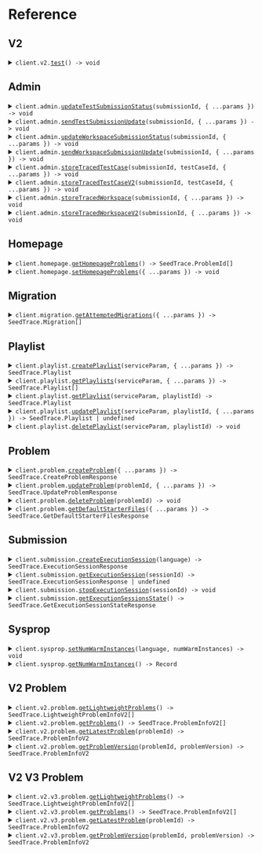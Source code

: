 # Reference

## V2

<details><summary><code>client.v2.<a href="/src/api/resources/v2/client/Client.ts">test</a>() -> void</code></summary>
<dl>
<dd>

#### 🔌 Usage

<dl>
<dd>

<dl>
<dd>

```typescript
await client.v2.test();
```

</dd>
</dl>
</dd>
</dl>

#### ⚙️ Parameters

<dl>
<dd>

<dl>
<dd>

**requestOptions:** `V2.RequestOptions`

</dd>
</dl>
</dd>
</dl>

</dd>
</dl>
</details>

## Admin

<details><summary><code>client.admin.<a href="/src/api/resources/admin/client/Client.ts">updateTestSubmissionStatus</a>(submissionId, { ...params }) -> void</code></summary>
<dl>
<dd>

#### 🔌 Usage

<dl>
<dd>

<dl>
<dd>

```typescript
await client.admin.updateTestSubmissionStatus("d5e9c84f-c2b2-4bf4-b4b0-7ffd7a9ffc32", {
    type: "stopped",
});
```

</dd>
</dl>
</dd>
</dl>

#### ⚙️ Parameters

<dl>
<dd>

<dl>
<dd>

**submissionId:** `SeedTrace.SubmissionId`

</dd>
</dl>

<dl>
<dd>

**request:** `SeedTrace.TestSubmissionStatus`

</dd>
</dl>

<dl>
<dd>

**requestOptions:** `Admin.RequestOptions`

</dd>
</dl>
</dd>
</dl>

</dd>
</dl>
</details>

<details><summary><code>client.admin.<a href="/src/api/resources/admin/client/Client.ts">sendTestSubmissionUpdate</a>(submissionId, { ...params }) -> void</code></summary>
<dl>
<dd>

#### 🔌 Usage

<dl>
<dd>

<dl>
<dd>

```typescript
await client.admin.sendTestSubmissionUpdate("d5e9c84f-c2b2-4bf4-b4b0-7ffd7a9ffc32", {
    updateTime: "2024-01-15T09:30:00Z",
    updateInfo: {
        type: "running",
        value: "QUEUEING_SUBMISSION",
    },
});
```

</dd>
</dl>
</dd>
</dl>

#### ⚙️ Parameters

<dl>
<dd>

<dl>
<dd>

**submissionId:** `SeedTrace.SubmissionId`

</dd>
</dl>

<dl>
<dd>

**request:** `SeedTrace.TestSubmissionUpdate`

</dd>
</dl>

<dl>
<dd>

**requestOptions:** `Admin.RequestOptions`

</dd>
</dl>
</dd>
</dl>

</dd>
</dl>
</details>

<details><summary><code>client.admin.<a href="/src/api/resources/admin/client/Client.ts">updateWorkspaceSubmissionStatus</a>(submissionId, { ...params }) -> void</code></summary>
<dl>
<dd>

#### 🔌 Usage

<dl>
<dd>

<dl>
<dd>

```typescript
await client.admin.updateWorkspaceSubmissionStatus("d5e9c84f-c2b2-4bf4-b4b0-7ffd7a9ffc32", {
    type: "stopped",
});
```

</dd>
</dl>
</dd>
</dl>

#### ⚙️ Parameters

<dl>
<dd>

<dl>
<dd>

**submissionId:** `SeedTrace.SubmissionId`

</dd>
</dl>

<dl>
<dd>

**request:** `SeedTrace.WorkspaceSubmissionStatus`

</dd>
</dl>

<dl>
<dd>

**requestOptions:** `Admin.RequestOptions`

</dd>
</dl>
</dd>
</dl>

</dd>
</dl>
</details>

<details><summary><code>client.admin.<a href="/src/api/resources/admin/client/Client.ts">sendWorkspaceSubmissionUpdate</a>(submissionId, { ...params }) -> void</code></summary>
<dl>
<dd>

#### 🔌 Usage

<dl>
<dd>

<dl>
<dd>

```typescript
await client.admin.sendWorkspaceSubmissionUpdate("d5e9c84f-c2b2-4bf4-b4b0-7ffd7a9ffc32", {
    updateTime: "2024-01-15T09:30:00Z",
    updateInfo: {
        type: "running",
        value: "QUEUEING_SUBMISSION",
    },
});
```

</dd>
</dl>
</dd>
</dl>

#### ⚙️ Parameters

<dl>
<dd>

<dl>
<dd>

**submissionId:** `SeedTrace.SubmissionId`

</dd>
</dl>

<dl>
<dd>

**request:** `SeedTrace.WorkspaceSubmissionUpdate`

</dd>
</dl>

<dl>
<dd>

**requestOptions:** `Admin.RequestOptions`

</dd>
</dl>
</dd>
</dl>

</dd>
</dl>
</details>

<details><summary><code>client.admin.<a href="/src/api/resources/admin/client/Client.ts">storeTracedTestCase</a>(submissionId, testCaseId, { ...params }) -> void</code></summary>
<dl>
<dd>

#### 🔌 Usage

<dl>
<dd>

<dl>
<dd>

```typescript
await client.admin.storeTracedTestCase("d5e9c84f-c2b2-4bf4-b4b0-7ffd7a9ffc32", "string", {
    result: {
        result: {
            expectedResult: {
                type: "integerValue",
                value: 1,
            },
            actualResult: {
                type: "value",
                value: {
                    type: "integerValue",
                    value: {
                        key: "value",
                    },
                },
            },
            passed: true,
        },
        stdout: "string",
    },
    traceResponses: [
        {
            submissionId: "d5e9c84f-c2b2-4bf4-b4b0-7ffd7a9ffc32",
            lineNumber: 1,
            returnValue: {
                type: "integerValue",
                value: 1,
            },
            expressionLocation: {
                start: 1,
                offset: 1,
            },
            stack: {
                numStackFrames: 1,
                topStackFrame: {
                    methodName: "string",
                    lineNumber: 1,
                    scopes: [
                        {
                            variables: {
                                string: {
                                    key: "value",
                                },
                            },
                        },
                    ],
                },
            },
            stdout: "string",
        },
    ],
});
```

</dd>
</dl>
</dd>
</dl>

#### ⚙️ Parameters

<dl>
<dd>

<dl>
<dd>

**submissionId:** `SeedTrace.SubmissionId`

</dd>
</dl>

<dl>
<dd>

**testCaseId:** `string`

</dd>
</dl>

<dl>
<dd>

**request:** `SeedTrace.StoreTracedTestCaseRequest`

</dd>
</dl>

<dl>
<dd>

**requestOptions:** `Admin.RequestOptions`

</dd>
</dl>
</dd>
</dl>

</dd>
</dl>
</details>

<details><summary><code>client.admin.<a href="/src/api/resources/admin/client/Client.ts">storeTracedTestCaseV2</a>(submissionId, testCaseId, { ...params }) -> void</code></summary>
<dl>
<dd>

#### 🔌 Usage

<dl>
<dd>

<dl>
<dd>

```typescript
await client.admin.storeTracedTestCaseV2("d5e9c84f-c2b2-4bf4-b4b0-7ffd7a9ffc32", "string", [
    {
        submissionId: "d5e9c84f-c2b2-4bf4-b4b0-7ffd7a9ffc32",
        lineNumber: 1,
        file: {
            filename: "string",
            directory: "string",
        },
        returnValue: {
            type: "integerValue",
            value: 1,
        },
        expressionLocation: {
            start: 1,
            offset: 1,
        },
        stack: {
            numStackFrames: 1,
            topStackFrame: {
                methodName: "string",
                lineNumber: 1,
                scopes: [
                    {
                        variables: {
                            string: {
                                key: "value",
                            },
                        },
                    },
                ],
            },
        },
        stdout: "string",
    },
]);
```

</dd>
</dl>
</dd>
</dl>

#### ⚙️ Parameters

<dl>
<dd>

<dl>
<dd>

**submissionId:** `SeedTrace.SubmissionId`

</dd>
</dl>

<dl>
<dd>

**testCaseId:** `SeedTrace.TestCaseId`

</dd>
</dl>

<dl>
<dd>

**request:** `SeedTrace.TraceResponseV2[]`

</dd>
</dl>

<dl>
<dd>

**requestOptions:** `Admin.RequestOptions`

</dd>
</dl>
</dd>
</dl>

</dd>
</dl>
</details>

<details><summary><code>client.admin.<a href="/src/api/resources/admin/client/Client.ts">storeTracedWorkspace</a>(submissionId, { ...params }) -> void</code></summary>
<dl>
<dd>

#### 🔌 Usage

<dl>
<dd>

<dl>
<dd>

```typescript
await client.admin.storeTracedWorkspace("d5e9c84f-c2b2-4bf4-b4b0-7ffd7a9ffc32", {
    workspaceRunDetails: {
        exceptionV2: {
            type: "generic",
            exceptionType: "string",
            exceptionMessage: "string",
            exceptionStacktrace: "string",
        },
        exception: {
            exceptionType: "string",
            exceptionMessage: "string",
            exceptionStacktrace: "string",
        },
        stdout: "string",
    },
    traceResponses: [
        {
            submissionId: "d5e9c84f-c2b2-4bf4-b4b0-7ffd7a9ffc32",
            lineNumber: 1,
            returnValue: {
                type: "integerValue",
                value: 1,
            },
            expressionLocation: {
                start: 1,
                offset: 1,
            },
            stack: {
                numStackFrames: 1,
                topStackFrame: {
                    methodName: "string",
                    lineNumber: 1,
                    scopes: [
                        {
                            variables: {
                                string: {
                                    key: "value",
                                },
                            },
                        },
                    ],
                },
            },
            stdout: "string",
        },
    ],
});
```

</dd>
</dl>
</dd>
</dl>

#### ⚙️ Parameters

<dl>
<dd>

<dl>
<dd>

**submissionId:** `SeedTrace.SubmissionId`

</dd>
</dl>

<dl>
<dd>

**request:** `SeedTrace.StoreTracedWorkspaceRequest`

</dd>
</dl>

<dl>
<dd>

**requestOptions:** `Admin.RequestOptions`

</dd>
</dl>
</dd>
</dl>

</dd>
</dl>
</details>

<details><summary><code>client.admin.<a href="/src/api/resources/admin/client/Client.ts">storeTracedWorkspaceV2</a>(submissionId, { ...params }) -> void</code></summary>
<dl>
<dd>

#### 🔌 Usage

<dl>
<dd>

<dl>
<dd>

```typescript
await client.admin.storeTracedWorkspaceV2("d5e9c84f-c2b2-4bf4-b4b0-7ffd7a9ffc32", [
    {
        submissionId: "d5e9c84f-c2b2-4bf4-b4b0-7ffd7a9ffc32",
        lineNumber: 1,
        file: {
            filename: "string",
            directory: "string",
        },
        returnValue: {
            type: "integerValue",
            value: 1,
        },
        expressionLocation: {
            start: 1,
            offset: 1,
        },
        stack: {
            numStackFrames: 1,
            topStackFrame: {
                methodName: "string",
                lineNumber: 1,
                scopes: [
                    {
                        variables: {
                            string: {
                                key: "value",
                            },
                        },
                    },
                ],
            },
        },
        stdout: "string",
    },
]);
```

</dd>
</dl>
</dd>
</dl>

#### ⚙️ Parameters

<dl>
<dd>

<dl>
<dd>

**submissionId:** `SeedTrace.SubmissionId`

</dd>
</dl>

<dl>
<dd>

**request:** `SeedTrace.TraceResponseV2[]`

</dd>
</dl>

<dl>
<dd>

**requestOptions:** `Admin.RequestOptions`

</dd>
</dl>
</dd>
</dl>

</dd>
</dl>
</details>

## Homepage

<details><summary><code>client.homepage.<a href="/src/api/resources/homepage/client/Client.ts">getHomepageProblems</a>() -> SeedTrace.ProblemId[]</code></summary>
<dl>
<dd>

#### 🔌 Usage

<dl>
<dd>

<dl>
<dd>

```typescript
await client.homepage.getHomepageProblems();
```

</dd>
</dl>
</dd>
</dl>

#### ⚙️ Parameters

<dl>
<dd>

<dl>
<dd>

**requestOptions:** `Homepage.RequestOptions`

</dd>
</dl>
</dd>
</dl>

</dd>
</dl>
</details>

<details><summary><code>client.homepage.<a href="/src/api/resources/homepage/client/Client.ts">setHomepageProblems</a>({ ...params }) -> void</code></summary>
<dl>
<dd>

#### 🔌 Usage

<dl>
<dd>

<dl>
<dd>

```typescript
await client.homepage.setHomepageProblems(["string"]);
```

</dd>
</dl>
</dd>
</dl>

#### ⚙️ Parameters

<dl>
<dd>

<dl>
<dd>

**request:** `SeedTrace.ProblemId[]`

</dd>
</dl>

<dl>
<dd>

**requestOptions:** `Homepage.RequestOptions`

</dd>
</dl>
</dd>
</dl>

</dd>
</dl>
</details>

## Migration

<details><summary><code>client.migration.<a href="/src/api/resources/migration/client/Client.ts">getAttemptedMigrations</a>({ ...params }) -> SeedTrace.Migration[]</code></summary>
<dl>
<dd>

#### 🔌 Usage

<dl>
<dd>

<dl>
<dd>

```typescript
await client.migration.getAttemptedMigrations({
    "admin-key-header": "string",
});
```

</dd>
</dl>
</dd>
</dl>

#### ⚙️ Parameters

<dl>
<dd>

<dl>
<dd>

**request:** `SeedTrace.GetAttemptedMigrationsRequest`

</dd>
</dl>

<dl>
<dd>

**requestOptions:** `Migration.RequestOptions`

</dd>
</dl>
</dd>
</dl>

</dd>
</dl>
</details>

## Playlist

<details><summary><code>client.playlist.<a href="/src/api/resources/playlist/client/Client.ts">createPlaylist</a>(serviceParam, { ...params }) -> SeedTrace.Playlist</code></summary>
<dl>
<dd>

#### 📝 Description

<dl>
<dd>

<dl>
<dd>

Create a new playlist

</dd>
</dl>
</dd>
</dl>

#### 🔌 Usage

<dl>
<dd>

<dl>
<dd>

```typescript
await client.playlist.createPlaylist(1, {
    datetime: "2024-01-15T09:30:00Z",
    optionalDatetime: "2024-01-15T09:30:00Z",
    body: {
        name: "string",
        problems: ["string"],
    },
});
```

</dd>
</dl>
</dd>
</dl>

#### ⚙️ Parameters

<dl>
<dd>

<dl>
<dd>

**serviceParam:** `number`

</dd>
</dl>

<dl>
<dd>

**request:** `SeedTrace.CreatePlaylistRequest`

</dd>
</dl>

<dl>
<dd>

**requestOptions:** `Playlist.RequestOptions`

</dd>
</dl>
</dd>
</dl>

</dd>
</dl>
</details>

<details><summary><code>client.playlist.<a href="/src/api/resources/playlist/client/Client.ts">getPlaylists</a>(serviceParam, { ...params }) -> SeedTrace.Playlist[]</code></summary>
<dl>
<dd>

#### 📝 Description

<dl>
<dd>

<dl>
<dd>

Returns the user's playlists

</dd>
</dl>
</dd>
</dl>

#### 🔌 Usage

<dl>
<dd>

<dl>
<dd>

```typescript
await client.playlist.getPlaylists(1, {
    limit: 1,
    otherField: "string",
    multiLineDocs: "string",
    optionalMultipleField: "string",
    multipleField: "string",
});
```

</dd>
</dl>
</dd>
</dl>

#### ⚙️ Parameters

<dl>
<dd>

<dl>
<dd>

**serviceParam:** `number`

</dd>
</dl>

<dl>
<dd>

**request:** `SeedTrace.GetPlaylistsRequest`

</dd>
</dl>

<dl>
<dd>

**requestOptions:** `Playlist.RequestOptions`

</dd>
</dl>
</dd>
</dl>

</dd>
</dl>
</details>

<details><summary><code>client.playlist.<a href="/src/api/resources/playlist/client/Client.ts">getPlaylist</a>(serviceParam, playlistId) -> SeedTrace.Playlist</code></summary>
<dl>
<dd>

#### 📝 Description

<dl>
<dd>

<dl>
<dd>

Returns a playlist

</dd>
</dl>
</dd>
</dl>

#### 🔌 Usage

<dl>
<dd>

<dl>
<dd>

```typescript
await client.playlist.getPlaylist(1, "string");
```

</dd>
</dl>
</dd>
</dl>

#### ⚙️ Parameters

<dl>
<dd>

<dl>
<dd>

**serviceParam:** `number`

</dd>
</dl>

<dl>
<dd>

**playlistId:** `SeedTrace.PlaylistId`

</dd>
</dl>

<dl>
<dd>

**requestOptions:** `Playlist.RequestOptions`

</dd>
</dl>
</dd>
</dl>

</dd>
</dl>
</details>

<details><summary><code>client.playlist.<a href="/src/api/resources/playlist/client/Client.ts">updatePlaylist</a>(serviceParam, playlistId, { ...params }) -> SeedTrace.Playlist | undefined</code></summary>
<dl>
<dd>

#### 📝 Description

<dl>
<dd>

<dl>
<dd>

Updates a playlist

</dd>
</dl>
</dd>
</dl>

#### 🔌 Usage

<dl>
<dd>

<dl>
<dd>

```typescript
await client.playlist.updatePlaylist(1, "string", {
    name: "string",
    problems: ["string"],
});
```

</dd>
</dl>
</dd>
</dl>

#### ⚙️ Parameters

<dl>
<dd>

<dl>
<dd>

**serviceParam:** `number`

</dd>
</dl>

<dl>
<dd>

**playlistId:** `SeedTrace.PlaylistId`

</dd>
</dl>

<dl>
<dd>

**request:** `SeedTrace.UpdatePlaylistRequest`

</dd>
</dl>

<dl>
<dd>

**requestOptions:** `Playlist.RequestOptions`

</dd>
</dl>
</dd>
</dl>

</dd>
</dl>
</details>

<details><summary><code>client.playlist.<a href="/src/api/resources/playlist/client/Client.ts">deletePlaylist</a>(serviceParam, playlistId) -> void</code></summary>
<dl>
<dd>

#### 📝 Description

<dl>
<dd>

<dl>
<dd>

Deletes a playlist

</dd>
</dl>
</dd>
</dl>

#### 🔌 Usage

<dl>
<dd>

<dl>
<dd>

```typescript
await client.playlist.deletePlaylist(1, "string");
```

</dd>
</dl>
</dd>
</dl>

#### ⚙️ Parameters

<dl>
<dd>

<dl>
<dd>

**serviceParam:** `number`

</dd>
</dl>

<dl>
<dd>

**playlistId:** `SeedTrace.PlaylistId`

</dd>
</dl>

<dl>
<dd>

**requestOptions:** `Playlist.RequestOptions`

</dd>
</dl>
</dd>
</dl>

</dd>
</dl>
</details>

## Problem

<details><summary><code>client.problem.<a href="/src/api/resources/problem/client/Client.ts">createProblem</a>({ ...params }) -> SeedTrace.CreateProblemResponse</code></summary>
<dl>
<dd>

#### 📝 Description

<dl>
<dd>

<dl>
<dd>

Creates a problem

</dd>
</dl>
</dd>
</dl>

#### 🔌 Usage

<dl>
<dd>

<dl>
<dd>

```typescript
await client.problem.createProblem({
    problemName: "string",
    problemDescription: {
        boards: [
            {
                type: "html",
                value: "string",
            },
        ],
    },
    files: {
        ["JAVA"]: {
            solutionFile: {
                filename: "string",
                contents: "string",
            },
            readOnlyFiles: [
                {
                    filename: "string",
                    contents: "string",
                },
            ],
        },
    },
    inputParams: [
        {
            variableType: {
                type: "integerType",
            },
            name: "string",
        },
    ],
    outputType: {
        type: "integerType",
    },
    testcases: [
        {
            testCase: {
                id: "string",
                params: [
                    {
                        type: "integerValue",
                        value: 1,
                    },
                ],
            },
            expectedResult: {
                type: "integerValue",
                value: 1,
            },
        },
    ],
    methodName: "string",
});
```

</dd>
</dl>
</dd>
</dl>

#### ⚙️ Parameters

<dl>
<dd>

<dl>
<dd>

**request:** `SeedTrace.CreateProblemRequest`

</dd>
</dl>

<dl>
<dd>

**requestOptions:** `Problem.RequestOptions`

</dd>
</dl>
</dd>
</dl>

</dd>
</dl>
</details>

<details><summary><code>client.problem.<a href="/src/api/resources/problem/client/Client.ts">updateProblem</a>(problemId, { ...params }) -> SeedTrace.UpdateProblemResponse</code></summary>
<dl>
<dd>

#### 📝 Description

<dl>
<dd>

<dl>
<dd>

Updates a problem

</dd>
</dl>
</dd>
</dl>

#### 🔌 Usage

<dl>
<dd>

<dl>
<dd>

```typescript
await client.problem.updateProblem("string", {
    problemName: "string",
    problemDescription: {
        boards: [
            {
                type: "html",
                value: "string",
            },
        ],
    },
    files: {
        ["JAVA"]: {
            solutionFile: {
                filename: "string",
                contents: "string",
            },
            readOnlyFiles: [
                {
                    filename: "string",
                    contents: "string",
                },
            ],
        },
    },
    inputParams: [
        {
            variableType: {
                type: "integerType",
            },
            name: "string",
        },
    ],
    outputType: {
        type: "integerType",
    },
    testcases: [
        {
            testCase: {
                id: "string",
                params: [
                    {
                        type: "integerValue",
                        value: 1,
                    },
                ],
            },
            expectedResult: {
                type: "integerValue",
                value: 1,
            },
        },
    ],
    methodName: "string",
});
```

</dd>
</dl>
</dd>
</dl>

#### ⚙️ Parameters

<dl>
<dd>

<dl>
<dd>

**problemId:** `SeedTrace.ProblemId`

</dd>
</dl>

<dl>
<dd>

**request:** `SeedTrace.CreateProblemRequest`

</dd>
</dl>

<dl>
<dd>

**requestOptions:** `Problem.RequestOptions`

</dd>
</dl>
</dd>
</dl>

</dd>
</dl>
</details>

<details><summary><code>client.problem.<a href="/src/api/resources/problem/client/Client.ts">deleteProblem</a>(problemId) -> void</code></summary>
<dl>
<dd>

#### 📝 Description

<dl>
<dd>

<dl>
<dd>

Soft deletes a problem

</dd>
</dl>
</dd>
</dl>

#### 🔌 Usage

<dl>
<dd>

<dl>
<dd>

```typescript
await client.problem.deleteProblem("string");
```

</dd>
</dl>
</dd>
</dl>

#### ⚙️ Parameters

<dl>
<dd>

<dl>
<dd>

**problemId:** `SeedTrace.ProblemId`

</dd>
</dl>

<dl>
<dd>

**requestOptions:** `Problem.RequestOptions`

</dd>
</dl>
</dd>
</dl>

</dd>
</dl>
</details>

<details><summary><code>client.problem.<a href="/src/api/resources/problem/client/Client.ts">getDefaultStarterFiles</a>({ ...params }) -> SeedTrace.GetDefaultStarterFilesResponse</code></summary>
<dl>
<dd>

#### 📝 Description

<dl>
<dd>

<dl>
<dd>

Returns default starter files for problem

</dd>
</dl>
</dd>
</dl>

#### 🔌 Usage

<dl>
<dd>

<dl>
<dd>

```typescript
await client.problem.getDefaultStarterFiles({
    inputParams: [
        {
            variableType: {
                type: "integerType",
            },
            name: "string",
        },
    ],
    outputType: {
        type: "integerType",
    },
    methodName: "string",
});
```

</dd>
</dl>
</dd>
</dl>

#### ⚙️ Parameters

<dl>
<dd>

<dl>
<dd>

**request:** `SeedTrace.GetDefaultStarterFilesRequest`

</dd>
</dl>

<dl>
<dd>

**requestOptions:** `Problem.RequestOptions`

</dd>
</dl>
</dd>
</dl>

</dd>
</dl>
</details>

## Submission

<details><summary><code>client.submission.<a href="/src/api/resources/submission/client/Client.ts">createExecutionSession</a>(language) -> SeedTrace.ExecutionSessionResponse</code></summary>
<dl>
<dd>

#### 📝 Description

<dl>
<dd>

<dl>
<dd>

Returns sessionId and execution server URL for session. Spins up server.

</dd>
</dl>
</dd>
</dl>

#### 🔌 Usage

<dl>
<dd>

<dl>
<dd>

```typescript
await client.submission.createExecutionSession("JAVA");
```

</dd>
</dl>
</dd>
</dl>

#### ⚙️ Parameters

<dl>
<dd>

<dl>
<dd>

**language:** `SeedTrace.Language`

</dd>
</dl>

<dl>
<dd>

**requestOptions:** `Submission.RequestOptions`

</dd>
</dl>
</dd>
</dl>

</dd>
</dl>
</details>

<details><summary><code>client.submission.<a href="/src/api/resources/submission/client/Client.ts">getExecutionSession</a>(sessionId) -> SeedTrace.ExecutionSessionResponse | undefined</code></summary>
<dl>
<dd>

#### 📝 Description

<dl>
<dd>

<dl>
<dd>

Returns execution server URL for session. Returns empty if session isn't registered.

</dd>
</dl>
</dd>
</dl>

#### 🔌 Usage

<dl>
<dd>

<dl>
<dd>

```typescript
await client.submission.getExecutionSession("string");
```

</dd>
</dl>
</dd>
</dl>

#### ⚙️ Parameters

<dl>
<dd>

<dl>
<dd>

**sessionId:** `string`

</dd>
</dl>

<dl>
<dd>

**requestOptions:** `Submission.RequestOptions`

</dd>
</dl>
</dd>
</dl>

</dd>
</dl>
</details>

<details><summary><code>client.submission.<a href="/src/api/resources/submission/client/Client.ts">stopExecutionSession</a>(sessionId) -> void</code></summary>
<dl>
<dd>

#### 📝 Description

<dl>
<dd>

<dl>
<dd>

Stops execution session.

</dd>
</dl>
</dd>
</dl>

#### 🔌 Usage

<dl>
<dd>

<dl>
<dd>

```typescript
await client.submission.stopExecutionSession("string");
```

</dd>
</dl>
</dd>
</dl>

#### ⚙️ Parameters

<dl>
<dd>

<dl>
<dd>

**sessionId:** `string`

</dd>
</dl>

<dl>
<dd>

**requestOptions:** `Submission.RequestOptions`

</dd>
</dl>
</dd>
</dl>

</dd>
</dl>
</details>

<details><summary><code>client.submission.<a href="/src/api/resources/submission/client/Client.ts">getExecutionSessionsState</a>() -> SeedTrace.GetExecutionSessionStateResponse</code></summary>
<dl>
<dd>

#### 🔌 Usage

<dl>
<dd>

<dl>
<dd>

```typescript
await client.submission.getExecutionSessionsState();
```

</dd>
</dl>
</dd>
</dl>

#### ⚙️ Parameters

<dl>
<dd>

<dl>
<dd>

**requestOptions:** `Submission.RequestOptions`

</dd>
</dl>
</dd>
</dl>

</dd>
</dl>
</details>

## Sysprop

<details><summary><code>client.sysprop.<a href="/src/api/resources/sysprop/client/Client.ts">setNumWarmInstances</a>(language, numWarmInstances) -> void</code></summary>
<dl>
<dd>

#### 🔌 Usage

<dl>
<dd>

<dl>
<dd>

```typescript
await client.sysprop.setNumWarmInstances("JAVA", 1);
```

</dd>
</dl>
</dd>
</dl>

#### ⚙️ Parameters

<dl>
<dd>

<dl>
<dd>

**language:** `SeedTrace.Language`

</dd>
</dl>

<dl>
<dd>

**numWarmInstances:** `number`

</dd>
</dl>

<dl>
<dd>

**requestOptions:** `Sysprop.RequestOptions`

</dd>
</dl>
</dd>
</dl>

</dd>
</dl>
</details>

<details><summary><code>client.sysprop.<a href="/src/api/resources/sysprop/client/Client.ts">getNumWarmInstances</a>() -> Record<SeedTrace.Language, number | undefined></code></summary>
<dl>
<dd>

#### 🔌 Usage

<dl>
<dd>

<dl>
<dd>

```typescript
await client.sysprop.getNumWarmInstances();
```

</dd>
</dl>
</dd>
</dl>

#### ⚙️ Parameters

<dl>
<dd>

<dl>
<dd>

**requestOptions:** `Sysprop.RequestOptions`

</dd>
</dl>
</dd>
</dl>

</dd>
</dl>
</details>

## V2 Problem

<details><summary><code>client.v2.problem.<a href="/src/api/resources/v2/resources/problem/client/Client.ts">getLightweightProblems</a>() -> SeedTrace.LightweightProblemInfoV2[]</code></summary>
<dl>
<dd>

#### 📝 Description

<dl>
<dd>

<dl>
<dd>

Returns lightweight versions of all problems

</dd>
</dl>
</dd>
</dl>

#### 🔌 Usage

<dl>
<dd>

<dl>
<dd>

```typescript
await client.v2.problem.getLightweightProblems();
```

</dd>
</dl>
</dd>
</dl>

#### ⚙️ Parameters

<dl>
<dd>

<dl>
<dd>

**requestOptions:** `Problem.RequestOptions`

</dd>
</dl>
</dd>
</dl>

</dd>
</dl>
</details>

<details><summary><code>client.v2.problem.<a href="/src/api/resources/v2/resources/problem/client/Client.ts">getProblems</a>() -> SeedTrace.ProblemInfoV2[]</code></summary>
<dl>
<dd>

#### 📝 Description

<dl>
<dd>

<dl>
<dd>

Returns latest versions of all problems

</dd>
</dl>
</dd>
</dl>

#### 🔌 Usage

<dl>
<dd>

<dl>
<dd>

```typescript
await client.v2.problem.getProblems();
```

</dd>
</dl>
</dd>
</dl>

#### ⚙️ Parameters

<dl>
<dd>

<dl>
<dd>

**requestOptions:** `Problem.RequestOptions`

</dd>
</dl>
</dd>
</dl>

</dd>
</dl>
</details>

<details><summary><code>client.v2.problem.<a href="/src/api/resources/v2/resources/problem/client/Client.ts">getLatestProblem</a>(problemId) -> SeedTrace.ProblemInfoV2</code></summary>
<dl>
<dd>

#### 📝 Description

<dl>
<dd>

<dl>
<dd>

Returns latest version of a problem

</dd>
</dl>
</dd>
</dl>

#### 🔌 Usage

<dl>
<dd>

<dl>
<dd>

```typescript
await client.v2.problem.getLatestProblem("string");
```

</dd>
</dl>
</dd>
</dl>

#### ⚙️ Parameters

<dl>
<dd>

<dl>
<dd>

**problemId:** `SeedTrace.ProblemId`

</dd>
</dl>

<dl>
<dd>

**requestOptions:** `Problem.RequestOptions`

</dd>
</dl>
</dd>
</dl>

</dd>
</dl>
</details>

<details><summary><code>client.v2.problem.<a href="/src/api/resources/v2/resources/problem/client/Client.ts">getProblemVersion</a>(problemId, problemVersion) -> SeedTrace.ProblemInfoV2</code></summary>
<dl>
<dd>

#### 📝 Description

<dl>
<dd>

<dl>
<dd>

Returns requested version of a problem

</dd>
</dl>
</dd>
</dl>

#### 🔌 Usage

<dl>
<dd>

<dl>
<dd>

```typescript
await client.v2.problem.getProblemVersion("string", 1);
```

</dd>
</dl>
</dd>
</dl>

#### ⚙️ Parameters

<dl>
<dd>

<dl>
<dd>

**problemId:** `SeedTrace.ProblemId`

</dd>
</dl>

<dl>
<dd>

**problemVersion:** `number`

</dd>
</dl>

<dl>
<dd>

**requestOptions:** `Problem.RequestOptions`

</dd>
</dl>
</dd>
</dl>

</dd>
</dl>
</details>

## V2 V3 Problem

<details><summary><code>client.v2.v3.problem.<a href="/src/api/resources/v2/resources/v3/resources/problem/client/Client.ts">getLightweightProblems</a>() -> SeedTrace.LightweightProblemInfoV2[]</code></summary>
<dl>
<dd>

#### 📝 Description

<dl>
<dd>

<dl>
<dd>

Returns lightweight versions of all problems

</dd>
</dl>
</dd>
</dl>

#### 🔌 Usage

<dl>
<dd>

<dl>
<dd>

```typescript
await client.v2.v3.problem.getLightweightProblems();
```

</dd>
</dl>
</dd>
</dl>

#### ⚙️ Parameters

<dl>
<dd>

<dl>
<dd>

**requestOptions:** `Problem.RequestOptions`

</dd>
</dl>
</dd>
</dl>

</dd>
</dl>
</details>

<details><summary><code>client.v2.v3.problem.<a href="/src/api/resources/v2/resources/v3/resources/problem/client/Client.ts">getProblems</a>() -> SeedTrace.ProblemInfoV2[]</code></summary>
<dl>
<dd>

#### 📝 Description

<dl>
<dd>

<dl>
<dd>

Returns latest versions of all problems

</dd>
</dl>
</dd>
</dl>

#### 🔌 Usage

<dl>
<dd>

<dl>
<dd>

```typescript
await client.v2.v3.problem.getProblems();
```

</dd>
</dl>
</dd>
</dl>

#### ⚙️ Parameters

<dl>
<dd>

<dl>
<dd>

**requestOptions:** `Problem.RequestOptions`

</dd>
</dl>
</dd>
</dl>

</dd>
</dl>
</details>

<details><summary><code>client.v2.v3.problem.<a href="/src/api/resources/v2/resources/v3/resources/problem/client/Client.ts">getLatestProblem</a>(problemId) -> SeedTrace.ProblemInfoV2</code></summary>
<dl>
<dd>

#### 📝 Description

<dl>
<dd>

<dl>
<dd>

Returns latest version of a problem

</dd>
</dl>
</dd>
</dl>

#### 🔌 Usage

<dl>
<dd>

<dl>
<dd>

```typescript
await client.v2.v3.problem.getLatestProblem("string");
```

</dd>
</dl>
</dd>
</dl>

#### ⚙️ Parameters

<dl>
<dd>

<dl>
<dd>

**problemId:** `SeedTrace.ProblemId`

</dd>
</dl>

<dl>
<dd>

**requestOptions:** `Problem.RequestOptions`

</dd>
</dl>
</dd>
</dl>

</dd>
</dl>
</details>

<details><summary><code>client.v2.v3.problem.<a href="/src/api/resources/v2/resources/v3/resources/problem/client/Client.ts">getProblemVersion</a>(problemId, problemVersion) -> SeedTrace.ProblemInfoV2</code></summary>
<dl>
<dd>

#### 📝 Description

<dl>
<dd>

<dl>
<dd>

Returns requested version of a problem

</dd>
</dl>
</dd>
</dl>

#### 🔌 Usage

<dl>
<dd>

<dl>
<dd>

```typescript
await client.v2.v3.problem.getProblemVersion("string", 1);
```

</dd>
</dl>
</dd>
</dl>

#### ⚙️ Parameters

<dl>
<dd>

<dl>
<dd>

**problemId:** `SeedTrace.ProblemId`

</dd>
</dl>

<dl>
<dd>

**problemVersion:** `number`

</dd>
</dl>

<dl>
<dd>

**requestOptions:** `Problem.RequestOptions`

</dd>
</dl>
</dd>
</dl>

</dd>
</dl>
</details>
